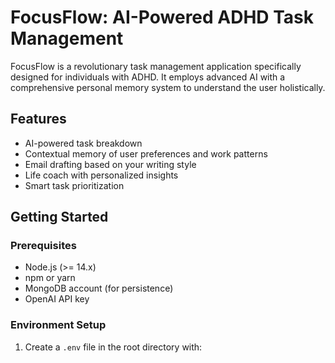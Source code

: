 # FocusFlow: AI-Powered ADHD Task Management

FocusFlow is a revolutionary task management application specifically designed for individuals with ADHD. It employs advanced AI with a comprehensive personal memory system to understand the user holistically.

## Features

- AI-powered task breakdown
- Contextual memory of user preferences and work patterns
- Email drafting based on your writing style
- Life coach with personalized insights
- Smart task prioritization

## Getting Started

### Prerequisites

- Node.js (>= 14.x)
- npm or yarn
- MongoDB account (for persistence)
- OpenAI API key

### Environment Setup

1. Create a `.env` file in the root directory with:
